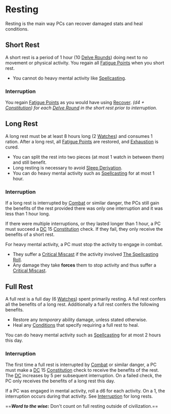 # Resting

Resting is the main way PCs can recover damaged stats and heal conditions.

## Short Rest

A short rest is a period of 1 hour (10 [Delve Rounds](Core%20Procedures/Round.md#Delve%20Round)) doing next to no movement or physical activity. You regain all [Fatigue Points](../../Player%20Characters/Derived%20Statistics/Fatigue%20Points.md) when you short rest.

- You cannot do heavy mental activity like [Spellcasting](../../Magic/Spellcasting/Spellcasting.md).

### Interruption

You regain [Fatigue Points](../../Player%20Characters/Derived%20Statistics/Fatigue%20Points.md) as you would have using [Recover](Delving.md#Recover).
*(d4 + [Constitution](../../Player%20Characters/Abilities/Constitution.md)) for each [Delve Round](../Core%20Procedures/Round.md#Delve%20Round) in the short rest prior to interruption.*

## Long Rest

A long rest must be at least 8 hours long (2 [Watches](Watches.md)) and consumes 1 ration. After a long rest, all [Fatigue Points](../../Player%20Characters/Derived%20Statistics/Fatigue%20Points.md) are restored, and [Exhaustion](../Conditions/Exhausted.md) is cured.

- You can split the rest into two pieces (at most 1 watch in between them) and still benefit.
- Long resting is necessary to avoid [Sleep Derivation](Hazards/Biological%20Hazards.md#Sleep%20Derivation).
- You can do heavy mental activity such as [Spellcasting](../../Magic/Spellcasting/Spellcasting.md) for at most 1 hour.

### Interruption

If a long rest is interrupted by [Combat](../Combat/Combat.md) or similar danger, the PCs still gain the benefits of the rest provided there was only one interruption and it was less than 1 hour long.

If there were multiple interruptions, or they lasted longer than 1 hour, a PC must succeed a [DC](Core%20Procedures/DC.md) 15 [Constitution](../../Player%20Characters/Abilities/Constitution.md) check. If they fail, they only receive the benefits of a short rest.

For heavy mental activity, a PC must stop the activity to engage in combat.

- They suffer a [Critical Miscast](Die%20Rolling%20Mechanics/Critical%20Miscast.md) if the activity involved [The Spellcasting Roll](../../Magic/Spellcasting/Spellcasting.md#The%20Spellcasting%20Roll).
- Any damage they take **forces** them to stop activity and thus suffer a [Critical Miscast](Die%20Rolling%20Mechanics/Critical%20Miscast.md).

## Full Rest

A full rest is a full day (6 [Watches](Watches.md)) spent primarily resting. A full rest confers all the benefits of a long rest. Additionally a full rest confers the following benefits.

- Restore any *temporary* ability damage, unless stated otherwise.
- Heal any [Conditions](../Conditions/!Conditions.md) that specify requiring a full rest to heal.

You can do heavy mental activity such as [Spellcasting](../../Magic/Spellcasting/Spellcasting.md) for at most 2 hours this day.

### Interruption

The first time a full rest is interrupted by [Combat](../Combat/Combat.md) or similar danger, a PC must make a [DC](Core%20Procedures/DC.md) 15 [Constitution](../../Player%20Characters/Abilities/Constitution.md) check to receive the benefits of the rest. The [DC](Core%20Procedures/DC.md) increases by 5 per subsequent interruption. On a failed check, the PC only receives the benefits of a long rest this day.

If a PC was engaged in mental activity, roll a d6 for each activity. On a 1, the interruption occurs during that activity. See [Interruption](#Interruption) for long rests.

==***Word to the wise:*** Don't count on full resting outside of civilization.==
